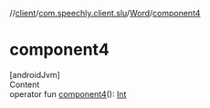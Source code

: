 //[client](../../index.md)/[com.speechly.client.slu](../index.md)/[Word](index.md)/[component4](component4.md)



# component4  
[androidJvm]  
Content  
operator fun [component4](component4.md)(): [Int](https://kotlinlang.org/api/latest/jvm/stdlib/kotlin/-int/index.html)  



